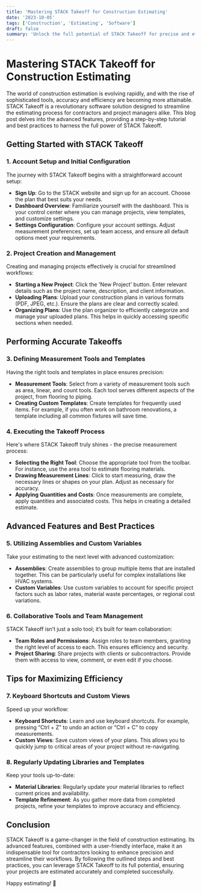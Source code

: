 ```yaml
---
title: 'Mastering STACK Takeoff for Construction Estimating'
date: '2023-10-05'
tags: ['Construction', 'Estimating', 'Software']
draft: false
summary: 'Unlock the full potential of STACK Takeoff for precise and efficient construction estimating with this comprehensive guide.'
---
```


# Mastering STACK Takeoff for Construction Estimating

The world of construction estimation is evolving rapidly, and with the rise of sophisticated tools, accuracy and efficiency are becoming more attainable. STACK Takeoff is a revolutionary software solution designed to streamline the estimating process for contractors and project managers alike. This blog post delves into the advanced features, providing a step-by-step tutorial and best practices to harness the full power of STACK Takeoff.

## Getting Started with STACK Takeoff

### 1. **Account Setup and Initial Configuration**
   
The journey with STACK Takeoff begins with a straightforward account setup:
- **Sign Up**: Go to the STACK website and sign up for an account. Choose the plan that best suits your needs.
- **Dashboard Overview**: Familiarize yourself with the dashboard. This is your control center where you can manage projects, view templates, and customize settings.
- **Settings Configuration**: Configure your account settings. Adjust measurement preferences, set up team access, and ensure all default options meet your requirements.

### 2. **Project Creation and Management**

Creating and managing projects effectively is crucial for streamlined workflows:
- **Starting a New Project**: Click the 'New Project' button. Enter relevant details such as the project name, description, and client information.
- **Uploading Plans**: Upload your construction plans in various formats (PDF, JPEG, etc.). Ensure the plans are clear and correctly scaled.
- **Organizing Plans**: Use the plan organizer to efficiently categorize and manage your uploaded plans. This helps in quickly accessing specific sections when needed.

## Performing Accurate Takeoffs

### 3. **Defining Measurement Tools and Templates**

Having the right tools and templates in place ensures precision:
- **Measurement Tools**: Select from a variety of measurement tools such as area, linear, and count tools. Each tool serves different aspects of the project, from flooring to piping.
- **Creating Custom Templates**: Create templates for frequently used items. For example, if you often work on bathroom renovations, a template including all common fixtures will save time.

### 4. **Executing the Takeoff Process**

Here's where STACK Takeoff truly shines - the precise measurement process:
- **Selecting the Right Tool**: Choose the appropriate tool from the toolbar. For instance, use the area tool to estimate flooring materials.
- **Drawing Measurement Lines**: Click to start measuring, draw the necessary lines or shapes on your plan. Adjust as necessary for accuracy.
- **Applying Quantities and Costs**: Once measurements are complete, apply quantities and associated costs. This helps in creating a detailed estimate.

## Advanced Features and Best Practices

### 5. **Utilizing Assemblies and Custom Variables**

Take your estimating to the next level with advanced customization:
- **Assemblies**: Create assemblies to group multiple items that are installed together. This can be particularly useful for complex installations like HVAC systems.
- **Custom Variables**: Use custom variables to account for specific project factors such as labor rates, material waste percentages, or regional cost variations.

### 6. **Collaborative Tools and Team Management**

STACK Takeoff isn’t just a solo tool; it’s built for team collaboration:
- **Team Roles and Permissions**: Assign roles to team members, granting the right level of access to each. This ensures efficiency and security.
- **Project Sharing**: Share projects with clients or subcontractors. Provide them with access to view, comment, or even edit if you choose.

## Tips for Maximizing Efficiency

### 7. **Keyboard Shortcuts and Custom Views**

Speed up your workflow:
- **Keyboard Shortcuts**: Learn and use keyboard shortcuts. For example, pressing “Ctrl + Z” to undo an action or “Ctrl + C” to copy measurements.
- **Custom Views**: Save custom views of your plans. This allows you to quickly jump to critical areas of your project without re-navigating.

### 8. **Regularly Updating Libraries and Templates**

Keep your tools up-to-date:
- **Material Libraries**: Regularly update your material libraries to reflect current prices and availability.
- **Template Refinement**: As you gather more data from completed projects, refine your templates to improve accuracy and efficiency.

## Conclusion

STACK Takeoff is a game-changer in the field of construction estimating. Its advanced features, combined with a user-friendly interface, make it an indispensable tool for contractors looking to enhance precision and streamline their workflows. By following the outlined steps and best practices, you can leverage STACK Takeoff to its full potential, ensuring your projects are estimated accurately and completed successfully.

Happy estimating! 🚀